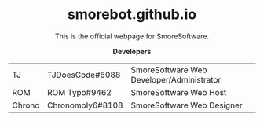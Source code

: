 <html>
<div align="center">
<h1>smorebot.github.io</h1>

This is the official webpage for SmoreSoftware.

<b>Developers</b>
<table align="center" style="width:100%">
<tr>
<td>TJ</td>
<td>TJDoesCode#6088</td>
<td>SmoreSoftware Web Developer/Administrator</td>
</tr>
<tr>
<td>ROM</td>
<td>ROM Typo#9462</td>
<td>SmoreSoftware Web Host</td>
</tr>
<tr>
<td>Chrono</td>
<td>Chronomoly6#8108</td>
<td>SmoreSoftware Web Designer</td>
</tr>
</table><br><br>
</div>
</html>
